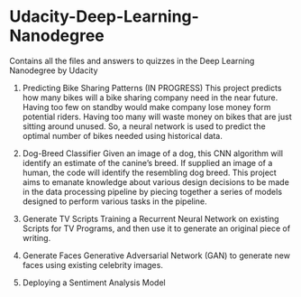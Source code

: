 # Udacity-Deep-Learning-Nanodegree
Contains all the files and answers to quizzes in the Deep Learning Nanodegree by Udacity

1. Predicting Bike Sharing Patterns (IN PROGRESS)
  This project predicts how many bikes will a bike sharing company need in the near future. Having too few on standby would make company lose money form potential riders. Having too many will waste money on bikes that are just sitting around unused. So, a neural network is used to predict the optimal number of bikes needed using historical data. 
  
2. Dog-Breed Classifier
  Given an image of a dog, this CNN algorithm will identify an estimate of the canine’s breed. If supplied an image of a human, the code will identify the resembling dog breed. This project aims to emanate knowledge about various design decisions to be made in the data processing pipeline by piecing together a series of models designed to perform various tasks in the pipeline.
  
3. Generate TV Scripts
  Training a Recurrent Neural Network on existing Scripts for TV Programs, and then use it to generate an original piece of writing. 

4. Generate Faces
  Generative Adversarial Network (GAN) to generate new faces using existing celebrity images.
  
5. Deploying a Sentiment Analysis Model 
  
